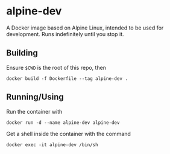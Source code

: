 # alpine-dev

A Docker image based on Alpine Linux, intended to be used for development.
Runs indefinitely until you stop it.


## Building

Ensure `$CWD` is the root of this repo, then

```
docker build -f Dockerfile --tag alpine-dev .
```


## Running/Using

Run the container with

```
docker run -d --name alpine-dev alpine-dev
```

Get a shell inside the container with the command

```
docker exec -it alpine-dev /bin/sh
```
